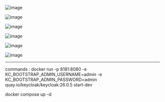 ![image](https://github.com/user-attachments/assets/31e4ca95-153e-4b7a-b982-4952bfd55444)



![image](https://github.com/user-attachments/assets/281eaa0b-8e21-4cb3-8e0a-fbe6e8990bd8)

![image](https://github.com/user-attachments/assets/0290d981-af32-4a87-8ad2-e989bbf70aa2)


![image](https://github.com/user-attachments/assets/ce2324f9-8fed-49e3-8aa7-2af2b2705de3)

![image](https://github.com/user-attachments/assets/26bd65de-32e6-4105-af3d-6bda1ffb0fb1)

![image](https://github.com/user-attachments/assets/a82eadd9-8da2-4699-ac58-3a05fa580d03)


---------------------------
commands :
docker run -p 8181:8080 -e KC_BOOTSTRAP_ADMIN_USERNAME=admin -e KC_BOOTSTRAP_ADMIN_PASSWORD=admin quay.io/keycloak/keycloak:26.0.5 start-dev


docker compose up -d






